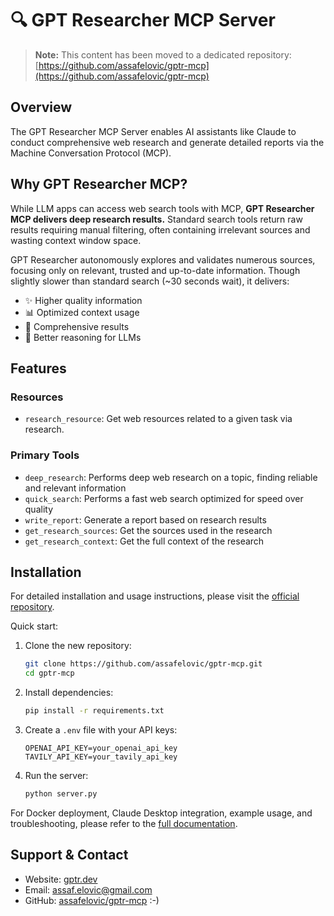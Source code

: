 # 🔍 GPT Researcher MCP Server

> **Note:** This content has been moved to a dedicated repository: [https://github.com/assafelovic/gptr-mcp](https://github.com/assafelovic/gptr-mcp)

## Overview

The GPT Researcher MCP Server enables AI assistants like Claude to conduct comprehensive web research and generate detailed reports via the Machine Conversation Protocol (MCP).

## Why GPT Researcher MCP?

While LLM apps can access web search tools with MCP, **GPT Researcher MCP delivers deep research results.** Standard search tools return raw results requiring manual filtering, often containing irrelevant sources and wasting context window space.

GPT Researcher autonomously explores and validates numerous sources, focusing only on relevant, trusted and up-to-date information. Though slightly slower than standard search (~30 seconds wait), it delivers:

* ✨ Higher quality information
* 📊 Optimized context usage
* 🔎 Comprehensive results
* 🧠 Better reasoning for LLMs

## Features

### Resources

* `research_resource`: Get web resources related to a given task via research.

### Primary Tools

* `deep_research`: Performs deep web research on a topic, finding reliable and relevant information
* `quick_search`: Performs a fast web search optimized for speed over quality
* `write_report`: Generate a report based on research results
* `get_research_sources`: Get the sources used in the research
* `get_research_context`: Get the full context of the research

## Installation

For detailed installation and usage instructions, please visit the [official repository](https://github.com/assafelovic/gptr-mcp).

Quick start:

1. Clone the new repository:

   ```bash
   git clone https://github.com/assafelovic/gptr-mcp.git
   cd gptr-mcp
   ```

2. Install dependencies:

   ```bash
   pip install -r requirements.txt
   ```

3. Create a `.env` file with your API keys:

   ```
   OPENAI_API_KEY=your_openai_api_key
   TAVILY_API_KEY=your_tavily_api_key
   ```

4. Run the server:

   ```bash
   python server.py
   ```

For Docker deployment, Claude Desktop integration, example usage, and troubleshooting, please refer to the [full documentation](https://github.com/assafelovic/gptr-mcp).

## Support & Contact

* Website: [gptr.dev](https://gptr.dev)
* Email: <assaf.elovic@gmail.com>
* GitHub: [assafelovic/gptr-mcp](https://github.com/assafelovic/gptr-mcp) :-)
